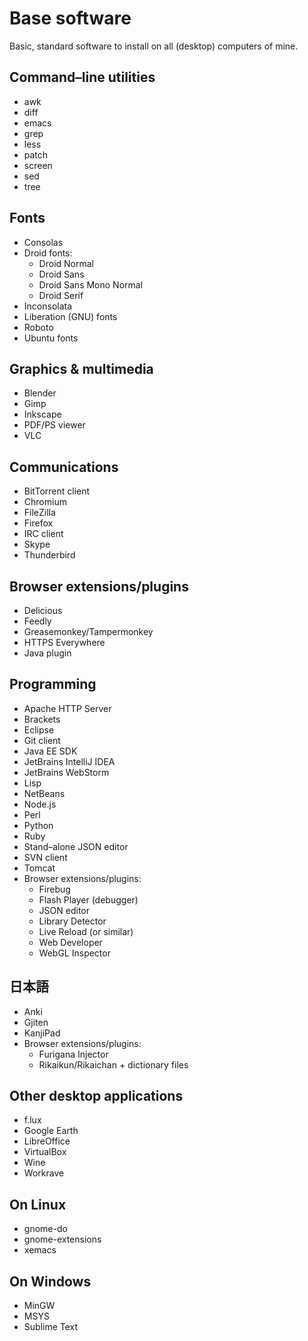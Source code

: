 
Base software
=============

Basic, standard software to install on all (desktop) computers of mine.

Command–line utilities
----------------------

* awk
* diff
* emacs
* grep
* less
* patch
* screen
* sed
* tree

Fonts
-----

* Consolas
* Droid fonts:
  * Droid Normal
  * Droid Sans
  * Droid Sans Mono Normal
  * Droid Serif
* Inconsolata
* Liberation (GNU) fonts
* Roboto
* Ubuntu fonts

Graphics & multimedia
---------------------

* Blender
* Gimp
* Inkscape
* PDF/PS viewer
* VLC

Communications
--------------

* BitTorrent client
* Chromium
* FileZilla
* Firefox
* IRC client
* Skype
* Thunderbird

Browser extensions/plugins
--------------------------

* Delicious
* Feedly
* Greasemonkey/Tampermonkey
* HTTPS Everywhere
* Java plugin

Programming
-----------

* Apache HTTP Server
* Brackets
* Eclipse
* Git client
* Java EE SDK
* JetBrains IntelliJ IDEA
* JetBrains WebStorm
* Lisp
* NetBeans
* Node.js
* Perl
* Python
* Ruby
* Stand–alone JSON editor
* SVN client
* Tomcat
* Browser extensions/plugins:
  * Firebug
  * Flash Player (debugger)
  * JSON editor
  * Library Detector
  * Live Reload (or similar)
  * Web Developer
  * WebGL Inspector

日本語
---

* Anki
* Gjiten
* KanjiPad
* Browser extensions/plugins:
  * Furigana Injector
  * Rikaikun/Rikaichan + dictionary files

Other desktop applications
--------------------------

* f.lux
* Google Earth
* LibreOffice
* VirtualBox
* Wine
* Workrave

On Linux
--------

* gnome-do
* gnome-extensions
* xemacs

On Windows
----------

* MinGW
* MSYS
* Sublime Text

